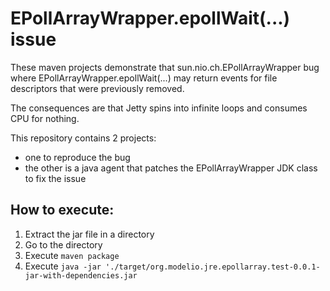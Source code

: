 # EPollArrayWrapper.epollWait(...) issue

These maven projects demonstrate that sun.nio.ch.EPollArrayWrapper bug where EPollArrayWrapper.epollWait(...)
 may return events for file descriptors that were previously removed.

The consequences are that Jetty spins into infinite loops and consumes CPU for nothing.

This repository contains 2 projects:
- one to reproduce the bug
- the other is a java agent that patches the EPollArrayWrapper JDK class to fix the issue

## How to execute:

1. Extract the jar file in a directory
1. Go to the directory
1. Execute `maven package`
1. Execute `java -jar './target/org.modelio.jre.epollarray.test-0.0.1-jar-with-dependencies.jar`

